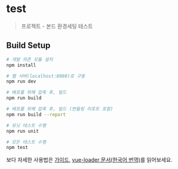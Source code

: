 # test

> 프로젝트 - 본드 환경세팅 테스트

## Build Setup

``` bash
# 개발 의존 모듈 설치
npm install

# 웹 서버(localhost:8080)로 구동
npm run dev

# 배포를 위해 압축 후, 빌드
npm run build

# 배포를 위해 압축 후, 빌드 (번들링 리포트 포함)
npm run build --report

# 유닛 테스트 수행
npm run unit

# 모든 테스트 수행
npm test
```

<!-- 보다 자세한 사용법은 [가이드](http://yamoo9.github.io/vue-full/), [vue-loader 문서(한국어 번역)](https://vue-loader.vuejs.org/kr/)를 읽어보세요. -->
보다 자세한 사용법은 [가이드](https://vuejs-templates.github.io/webpack/), [vue-loader 문서(한국어 번역)](https://vue-loader.vuejs.org/kr/)를 읽어보세요.
